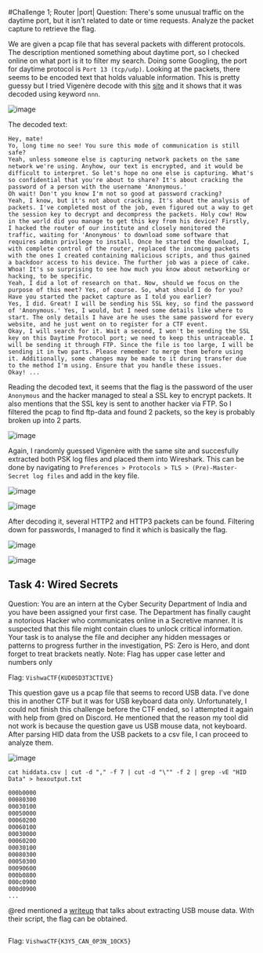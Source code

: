 #Challenge 1; Router |port|
Question: There's some unusual traffic on the daytime port, but it isn't related to date or time requests. Analyze the packet capture to retrieve the flag.

We are given a pcap file that has several packets with different protocols. The description mentioned something about daytime port, so I checked online on what port is it to filter my search. Doing some Googling, the port for daytime protocol is `Port 13 (tcp/udp)`. Looking at the packets, there seems to be encoded text that holds valuable information. This is pretty guessy but I tried Vigenère decode with this [site](https://www.guballa.de/vigenere-solver) and it shows that it was decoded using keyword `nnn`.

![image](https://github.com/warlocksmurf/onlinectf-writeups/assets/121353711/67c09a9a-6f6f-4c64-9ad6-499abc3937be)

The decoded text:
```
Hey, mate!
Yo, long time no see! You sure this mode of communication is still safe?
Yeah, unless someone else is capturing network packets on the same network we're using. Anyhow, our text is encrypted, and it would be difficult to interpret. So let's hope no one else is capturing. What's so confidential that you're about to share? It's about cracking the password of a person with the username 'Anonymous.'
Oh wait! Don't you know I'm not so good at password cracking?
Yeah, I know, but it's not about cracking. It's about the analysis of packets. I've completed most of the job, even figured out a way to get the session key to decrypt and decompress the packets. Holy cow! How in the world did you manage to get this key from his device? Firstly, I hacked the router of our institute and closely monitored the traffic, waiting for 'Anonymous' to download some software that requires admin privilege to install. Once he started the download, I, with complete control of the router, replaced the incoming packets with the ones I created containing malicious scripts, and thus gained a backdoor access to his device. The further job was a piece of cake.
Whoa! It's so surprising to see how much you know about networking or hacking, to be specific.
Yeah, I did a lot of research on that. Now, should we focus on the purpose of this meet? Yes, of course. So, what should I do for you?
Have you started the packet capture as I told you earlier?
Yes, I did. Great! I will be sending his SSL key, so find the password of 'Anonymous.' Yes, I would, but I need some details like where to start. The only details I have are he uses the same password for every website, and he just went on to register for a CTF event.
Okay, I will search for it. Wait a second, I won't be sending the SSL key on this Daytime Protocol port; we need to keep this untraceable. I will be sending it through FTP. Since the file is too large, I will be sending it in two parts. Please remember to merge them before using it. Additionally, some changes may be made to it during transfer due to the method I'm using. Ensure that you handle these issues.
Okay! ...
```

Reading the decoded text, it seems that the flag is the password of the user `Anonymous` and the hacker managed to steal a SSL key to encrypt packets. It also mentions that the SSL key is sent to another hacker via FTP. So I filtered the pcap to find ftp-data and found 2 packets, so the key is probably broken up into 2 parts.

![image](https://github.com/warlocksmurf/onlinectf-writeups/assets/121353711/f684a1a6-e4f0-4a77-95b4-6ca3c1b6c351)

Again, I randomly guessed Vigenère with the same site and succesfully extracted both PSK log files and placed them into Wireshark. This can be done by navigating to `Preferences > Protocols > TLS > (Pre)-Master-Secret log files` and add in the key file.

![image](https://github.com/warlocksmurf/onlinectf-writeups/assets/121353711/6f597263-e4e2-4582-8645-e25d13baa080)

![image](https://github.com/warlocksmurf/onlinectf-writeups/assets/121353711/2720f354-161c-4a82-8c7f-98320c98e845)

After decoding it, several HTTP2 and HTTP3 packets can be found. Filtering down for passwords, I managed to find it which is basically the flag.

![image](https://github.com/warlocksmurf/onlinectf-writeups/assets/121353711/e9703380-4f54-4208-8bf4-cd1dfeadcc34)

![image](https://github.com/warlocksmurf/onlinectf-writeups/assets/121353711/0f686fef-22d2-4769-94b4-cebe8f9a43a4)

## Task 4: Wired Secrets
Question: You are an intern at the Cyber Security Department of India and you have been assigned your first case. The Department has finally caught a notorious Hacker who communicates online in a Secretive manner. It is suspected that this file might contain clues to unlock critical information. Your task is to analyse the file and decipher any hidden messages or patterns to progress further in the investigation, PS: Zero is Hero, and dont forget to treat brackets neatly. Note: Flag has upper case letter and numbers only

Flag: `VishwaCTF{KUD0SD3T3CTIVE}`

This question gave us a pcap file that seems to record USB data. I've done this in another CTF but it was for USB keyboard data only. Unfortunately, I could not finish this challenge before the CTF ended, so I attempted it again with help from @red on Discord. He mentioned that the reason my tool did not work is because the question gave us USB mouse data, not keyboard. After parsing HID data from the USB packets to a csv file, I can proceed to analyze them.

![image](https://github.com/warlocksmurf/onlinectf-writeups/assets/121353711/20686e3e-70c7-4a27-8d6a-837da801de04)

```
cat hiddata.csv | cut -d "," -f 7 | cut -d "\"" -f 2 | grep -vE "HID Data" > hexoutput.txt

000b0000
00080300
00030100
00050000
00060200
00060100
00030000
00060200
00030100
00080300
00050300
00090600
000b0800
000c0900
000d0900
...
```

@red mentioned a [writeup](https://github.com/sourcekris/ctf-solutions/blob/master/forensics/google16-for2/README.md) that talks about extracting USB mouse data. With their script, the flag can be obtained.

```
```
Flag: `VishwaCTF{K3Y5_CAN_0P3N_10CK5}`
